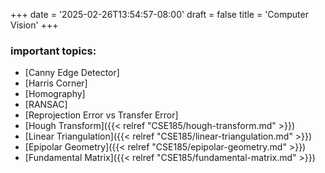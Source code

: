 +++
date = '2025-02-26T13:54:57-08:00'
draft = false
title = 'Computer Vision'
+++

### important topics: 
- [Canny Edge Detector]
- [Harris Corner]
- [Homography] 
- [RANSAC]
- [Reprojection Error vs Transfer Error]
- [Hough Transform]({{< relref "CSE185/hough-transform.md" >}})
- [Linear Triangulation]({{< relref "CSE185/linear-triangulation.md" >}})
- [Epipolar Geometry]({{< relref "CSE185/epipolar-geometry.md" >}})
- [Fundamental Matrix]({{< relref "CSE185/fundamental-matrix.md" >}})
